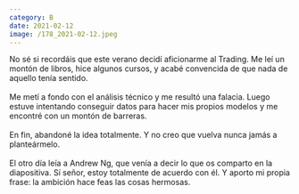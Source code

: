 ```yaml
--- 
category: B 
date: 2021-02-12 
image: /178_2021-02-12.jpeg 
--- 
```


No sé si recordáis que este verano decidí aficionarme al Trading. Me leí un montón de libros, hice algunos cursos, y acabé convencida de que nada de aquello tenía sentido. <br><br>Me metí a fondo con el análisis técnico y me resultó una falacia. Luego estuve intentando conseguir datos para hacer mis propios modelos y me encontré con un montón de barreras.<br><br>En fin, abandoné la idea totalmente. Y no creo que vuelva nunca jamás a planteármelo. <br><br>El otro día leía a Andrew Ng, que venía a decir lo que os comparto en la diapositiva. Sí señor, estoy totalmente de acuerdo con él. Y aporto mi propia frase: la ambición hace feas las cosas hermosas.
